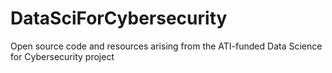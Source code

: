 # DataSciForCybersecurity
Open source code and resources arising from the ATI-funded Data Science for Cybersecurity project
